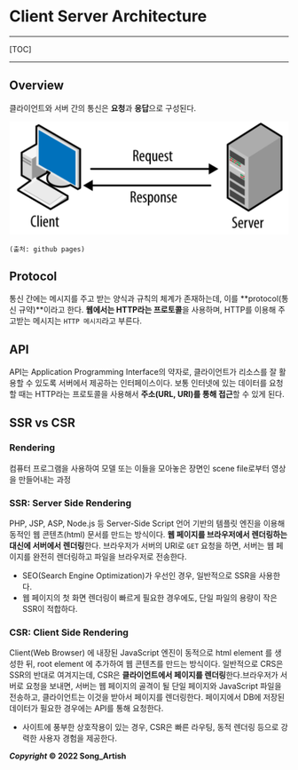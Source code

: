 # Client Server Architecture

---

[TOC]

---



## Overview

클라이언트와 서버 간의 통신은 **요청**과 **응답**으로 구성된다.

![client&server](img/client&server.png)

`(출처: github pages)`



## Protocol

통신 간에는 메시지를 주고 받는 양식과 규칙의 체계가 존재하는데, 이를 **protocol(통신 규약)**이라고 한다. **웹에서는 HTTP라는 프로토콜**을 사용하며, HTTP를 이용해 주고받는 메시지는 `HTTP 메시지`라고 부른다.



## API

API는 Application Programming Interface의 약자로, 클라이언트가 리소스를 잘 활용할 수 있도록 서버에서 제공하는 인터페이스이다. 보통 인터넷에 있는 데이터를 요청할 때는 HTTP라는 프로토콜을 사용해서 **주소(URL, URI)를 통해 접근**할 수 있게 된다.



## SSR vs CSR

### Rendering

컴퓨터 프로그램을 사용하여 모델 또는 이들을 모아놓은 장면인 scene file로부터 영상을 만들어내는 과정

### SSR: Server Side Rendering

PHP, JSP, ASP, Node.js 등 Server-Side Script 언어 기반의 템플릿 엔진을 이용해 동적인 웹 콘텐츠(html) 문서를 만드는 방식이다. **웹 페이지를 브라우저에서 렌더링하는 대신에 서버에서 렌더링**한다. 브라우저가 서버의 URI로 `GET` 요청을 하면, 서버는 웹 페이지를 완전히 렌더링하고 파일을 브라우저로 전송한다.

- SEO(Search Engine Optimization)가 우선인 경우, 일반적으로 SSR을 사용한다.
- 웹 페이지의 첫 화면 렌더링이 빠르게 필요한 경우에도, 단일 파일의 용량이 작은 SSR이 적합하다.

### CSR: Client Side Rendering

Client(Web Browser) 에 내장된 JavaScript 엔진이 동적으로 html element 를 생성한 뒤, root element 에 추가하여 웹 콘텐츠를 만드는 방식이다. 일반적으로 CRS은 SSR의 반대로 여겨지는데, CSR은 **클라이언트에서 페이지를 렌더링**한다.브라우저가 서버로 요청을 보내면, 서버는 웹 페이지의 골격이 될 단일 페이지와 JavaScript 파일을 전송하고, 클라이언트는 이것을 받아서 페이지를 렌더링한다. 페이지에서 DB에 저장된 데이터가 필요한 경우에는 API를 통해 요청한다.

- 사이트에 풍부한 상호작용이 있는 경우, CSR은 빠른 라우팅, 동적 렌더링 등으로 강력한 사용자 경험을 제공한다.



***Copyright* © 2022 Song_Artish**